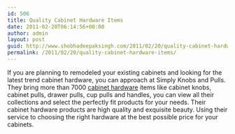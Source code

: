 ```yaml
---
id: 506
title: Quality Cabinet Hardware Items
date: 2011-02-20T06:14:56+00:00
author: admin
layout: post
guid: http://www.shobhadeepaksingh.com/2011/02/20/quality-cabinet-hardware-items/
permalink: /2011/02/20/quality-cabinet-hardware-items/
---
```

If you are planning to remodeled your existing cabinets and looking for the latest trend cabinet hardware, you can approach at Simply Knobs and Pulls. They bring more than 7000 [cabinet hardware](http://www.simplyknobsandpulls.com/) items like cabinet knobs, cabinet pulls, drawer pulls, cup pulls and handles, you can view all their collections and select the perfectly fit products for your needs. Their cabinet hardware products are high quality and exquisite beauty. Using their service to choosing the right hardware at the best possible price for your cabinets.